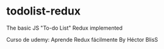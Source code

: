# todolist-redux

The basic JS "To-do List" 
Redux implemented 


Curso de udemy: Aprende Redux fácilmente By Héctor BlisS
